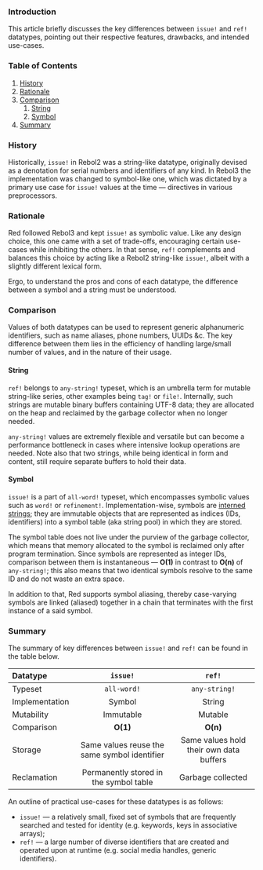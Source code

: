 ### Introduction

This article briefly discusses the key differences between `issue!` and `ref!` datatypes, pointing out their respective features, drawbacks, and intended use-cases.

### Table of Contents

1. [History](#History)
1. [Rationale](#Rationale)
1. [Comparison](#Comparison)
    1. [String](#String)
    1. [Symbol](#Symbol)
1. [Summary](#Summary)

### History

Historically, `issue!` in Rebol2 was a string-like datatype, originally devised as a denotation for serial numbers and identifiers of any kind. In Rebol3 the implementation was changed to symbol-like one, which was dictated by a primary use case for `issue!` values at the time — directives in various preprocessors.

### Rationale

Red followed Rebol3 and kept `issue!` as symbolic value. Like any design choice, this one came with a set of trade-offs, encouraging certain use-cases while inhibiting the others. In that sense, `ref!` complements and balances this choice by acting like a Rebol2 string-like `issue!`, albeit with a slightly different lexical form.

Ergo, to understand the pros and cons of each datatype, the difference between a symbol and a string must be understood.

### Comparison

Values of both datatypes can be used to represent generic alphanumeric identifiers, such as name aliases, phone numbers, UUIDs &c. The key difference between them lies in the efficiency of handling large/small number of values, and in the nature of their usage.

#### String

`ref!` belongs to `any-string!` typeset, which is an umbrella term for mutable string-like series, other examples being `tag!` or `file!`. Internally, such strings are mutable binary buffers containing UTF-8 data; they are allocated on the heap and reclaimed by the garbage collector when no longer needed.

`any-string!` values are extremely flexible and versatile but can become a performance bottleneck in cases where intensive lookup operations are needed. Note also that two strings, while being identical in form and content, still require separate buffers to hold their data.

#### Symbol

`issue!` is a part of `all-word!` typeset, which encompasses symbolic values such as `word!` or `refinement!`. Implementation-wise, symbols are [interned strings](https://en.wikipedia.org/wiki/String_interning); they are immutable objects that are represented as indices (IDs, identifiers) into a symbol table (aka string pool) in which they are stored. 

The symbol table does not live under the purview of the garbage collector, which means that memory allocated to the symbol is reclaimed only after program termination. Since symbols are represented as integer IDs, comparison between them is instantaneous — **O(1)** in contrast to **O(n)** of `any-string!`; this also means that two identical symbols resolve to the same ID and do not waste an extra space.

In addition to that, Red supports symbol aliasing, thereby case-varying symbols are linked (aliased) together in a chain that terminates with the first instance of a said symbol.

### Summary

The summary of key differences between `issue!` and `ref!` can be found in the table below.

| Datatype | `issue!` | `ref!` |
|:--|:-:|:-:|
| Typeset | `all-word!` | `any-string!` |
| Implementation | Symbol | String |
| Mutability | Immutable | Mutable |
| Comparison | **O(1)** | **O(n)** |
| Storage | Same values reuse the same symbol identifier | Same values hold their own data buffers |
| Reclamation | Permanently stored in the symbol table | Garbage collected |

An outline of practical use-cases for these datatypes is as follows:

* `issue!` — a relatively small, fixed set of symbols that are frequently searched and tested for identity (e.g. keywords, keys in associative arrays);
* `ref!` — a large number of diverse identifiers that are created and operated upon at runtime (e.g. social media handles, generic identifiers).